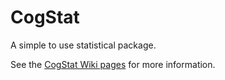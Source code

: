 # CogStat
A simple to use statistical package.

See the [CogStat Wiki pages](https://github.com/cogstat/cogstat/wiki) for more information.
